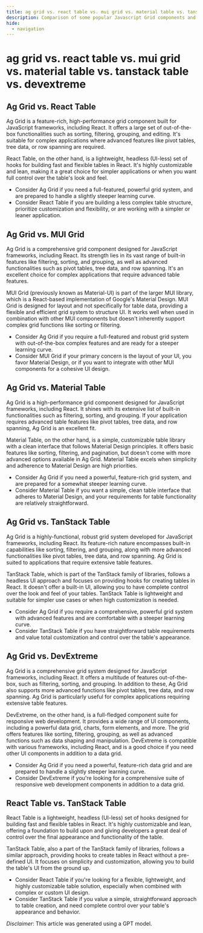 ```yaml
---
title: ag grid vs. react table vs. mui grid vs. material table vs. tanstack table vs. devextreme
description: Comparison of some popular Javascript Grid components and when you should use them.
hide:
  - navigation
---
```


# ag grid vs. react table vs. mui grid vs. material table vs. tanstack table vs. devextreme

## Ag Grid vs. React Table

Ag Grid is a feature-rich, high-performance grid component built for JavaScript frameworks, including React. It offers a large set of out-of-the-box functionalities such as sorting, filtering, grouping, and editing. It's suitable for complex applications where advanced features like pivot tables, tree data, or row spanning are required.

React Table, on the other hand, is a lightweight, headless (UI-less) set of hooks for building fast and flexible tables in React. It's highly customizable and lean, making it a great choice for simpler applications or when you want full control over the table's look and feel.

* Consider Ag Grid if you need a full-featured, powerful grid system, and are prepared to handle a slightly steeper learning curve.
* Consider React Table if you are building a less complex table structure, prioritize customization and flexibility, or are working with a simpler or leaner application.

## Ag Grid vs. MUI Grid

Ag Grid is a comprehensive grid component designed for JavaScript frameworks, including React. Its strength lies in its vast range of built-in features like filtering, sorting, and grouping, as well as advanced functionalities such as pivot tables, tree data, and row spanning. It's an excellent choice for complex applications that require advanced table features.

MUI Grid (previously known as Material-UI) is part of the larger MUI library, which is a React-based implementation of Google's Material Design. MUI Grid is designed for layout and not specifically for table data, providing a flexible and efficient grid system to structure UI. It works well when used in combination with other MUI components but doesn't inherently support complex grid functions like sorting or filtering.

* Consider Ag Grid if you require a full-featured and robust grid system with out-of-the-box complex features and are ready for a steeper learning curve.
* Consider MUI Grid if your primary concern is the layout of your UI, you favor Material Design, or if you want to integrate with other MUI components for a cohesive UI design.

## Ag Grid vs. Material Table

Ag Grid is a high-performance grid component designed for JavaScript frameworks, including React. It shines with its extensive list of built-in functionalities such as filtering, sorting, and grouping. If your application requires advanced table features like pivot tables, tree data, and row spanning, Ag Grid is an excellent fit.

Material Table, on the other hand, is a simple, customizable table library with a clean interface that follows Material Design principles. It offers basic features like sorting, filtering, and pagination, but doesn't come with more advanced options available in Ag Grid. Material Table excels when simplicity and adherence to Material Design are high priorities.

* Consider Ag Grid if you need a powerful, feature-rich grid system, and are prepared for a somewhat steeper learning curve.
* Consider Material Table if you want a simple, clean table interface that adheres to Material Design, and your requirements for table functionality are relatively straightforward.


## Ag Grid vs. TanStack Table

Ag Grid is a highly-functional, robust grid system developed for JavaScript frameworks, including React. Its feature-rich nature encompasses built-in capabilities like sorting, filtering, and grouping, along with more advanced functionalities like pivot tables, tree data, and row spanning. Ag Grid is suited to applications that require extensive table features.

TanStack Table, which is part of the TanStack family of libraries, follows a headless UI approach and focuses on providing hooks for creating tables in React. It doesn't offer a built-in UI, allowing you to have complete control over the look and feel of your tables. TanStack Table is lightweight and suitable for simpler use cases or when high customization is needed.

* Consider Ag Grid if you require a comprehensive, powerful grid system with advanced features and are comfortable with a steeper learning curve.
* Consider TanStack Table if you have straightforward table requirements and value total customization and control over the table's appearance.

## Ag Grid vs. DevExtreme

Ag Grid is a comprehensive grid system designed for JavaScript frameworks, including React. It offers a multitude of features out-of-the-box, such as filtering, sorting, and grouping. In addition to these, Ag Grid also supports more advanced functions like pivot tables, tree data, and row spanning. Ag Grid is particularly useful for complex applications requiring extensive table features.

DevExtreme, on the other hand, is a full-fledged component suite for responsive web development. It provides a wide range of UI components, including a powerful data grid, charts, form elements, and more. The grid offers features like sorting, filtering, grouping, as well as advanced functions such as data shaping and manipulation. DevExtreme is compatible with various frameworks, including React, and is a good choice if you need other UI components in addition to a data grid.

* Consider Ag Grid if you need a powerful, feature-rich data grid and are prepared to handle a slightly steeper learning curve.
* Consider DevExtreme if you're looking for a comprehensive suite of responsive web development components in addition to a data grid.


## React Table vs. TanStack Table

React Table is a lightweight, headless (UI-less) set of hooks designed for building fast and flexible tables in React. It's highly customizable and lean, offering a foundation to build upon and giving developers a great deal of control over the final appearance and functionality of the table.

TanStack Table, also a part of the TanStack family of libraries, follows a similar approach, providing hooks to create tables in React without a pre-defined UI. It focuses on simplicity and customization, allowing you to build the table's UI from the ground up. 

* Consider React Table if you're looking for a flexible, lightweight, and highly customizable table solution, especially when combined with complex or custom UI design.
* Consider TanStack Table if you value a simple, straightforward approach to table creation, and need complete control over your table's appearance and behavior.





*Disclaimer*: This article was generated using a GPT model.
